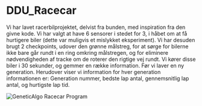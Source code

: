 # DDU_Racecar 
Vi har lavet racerbilprojektet, delvist fra bunden, med inspiration fra den givne kode.
Vi har valgt at have 6 sensorer i stedet for 3, i håbet om at få hurtigere biler (dette var muligvis et mislykket eksperiment).
Vi har desuden brugt 2 checkpoints, udover den grønne målstreg, for at sørge for bilerne ikke bare går rundt i en ring omkring målstregen, og for eliminere nødvendigheden af tracke om de roterer den rigtige vej rundt.
Vi kører disse biler i 30 sekunder, og gemmer en række information. Før vi laver en ny generation.
Herudover viser vi information for hver generation informationen er: Generation nummer, bedste lap antal, gennemsnitlig lap antal, og hurtigste lap tid.

![GeneticAlgo Racecar Program](https://i.ibb.co/MkhHTfD/racecarimg.png "Program")
